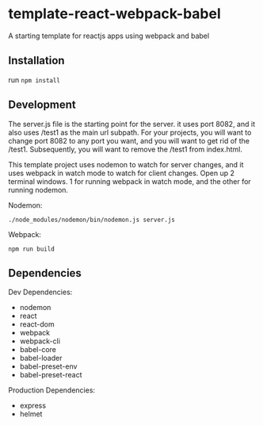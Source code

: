 # template-react-webpack-babel
A starting template for reactjs apps using webpack and babel

## Installation
run `npm install`

## Development
The server.js file is the starting point for the server. it uses port 8082, and it also uses /test1 as the main url subpath.
For your projects, you will want to change port 8082 to any port you want, and you will want to get rid of the /test1. Subsequently,
you will want to remove the /test1 from index.html.


This template project uses nodemon to watch for server changes, and it uses webpack in watch mode to watch for client changes.
Open up 2 terminal windows. 1 for running webpack in watch mode, and the other for running nodemon.

Nodemon:
```
./node_modules/nodemon/bin/nodemon.js server.js
```

Webpack:
```
npm run build
```

## Dependencies

Dev Dependencies:
* nodemon
* react
* react-dom
* webpack
* webpack-cli
* babel-core
* babel-loader
* babel-preset-env
* babel-preset-react

Production Dependencies:
* express
* helmet
